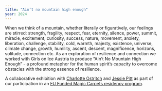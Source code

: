 ```yaml
---
title: "Ain’t no mountain high enough"
year: 2024
---
```


When we think of a mountain, whether literally or figuratively, our feelings
are stirred: strength, fragility, respect, fear, eternity, silence, power,
summit, miracle, excitement, curiosity, success, nature, movement, anxiety,
liberation, challenge, stability, cold, warmth, majesty, existence, universe,
climate change, growth, humility, ascent, descent, magnificence, horizons,
solitude, connection etc. As an exploration of resilience and connection we
worked with Girls on Ice Austria to produce “Ain’t No Mountain High Enough” - a
profound metaphor for the human spirit’s capacity to overcome obstacles with
the strong essence of resilience.

A collaborative exhibition with [Charlotte Ostritch](https://charlotteostritsch.com/)
and [Jessie Pitt](https://www.jessiepitt.com/) as part of our participation in
an [EU Funded Magic Carpets residency program](http://magiccarpets.at/news/year-3-of-the-magic-carpets-in-innsbruck-aint-no-mountain-high-enough-a-exploration-of-resilience-and-connection ). 


